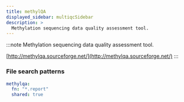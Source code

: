 ```yaml
---
title: methylQA
displayed_sidebar: multiqcSidebar
description: >
  Methylation sequencing data quality assessment tool.
---
```


<!--
~~~~~ DO NOT EDIT ~~~~~
This file is autogenerated from the MultiQC module python docstring.
Do not edit the markdown, it will be overwritten.

File path for the source of this content: multiqc/modules/methylqa/methylqa.py
~~~~~~~~~~~~~~~~~~~~~~~
-->

:::note
Methylation sequencing data quality assessment tool.

[http://methylqa.sourceforge.net/](http://methylqa.sourceforge.net/)
:::

### File search patterns

```yaml
methylqa:
  fn: "*.report"
  shared: true
```
